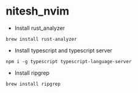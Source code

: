 # nitesh_nvim

- Install rust_analyzer
```
brew install rust-analyzer
```

- Install typescript and typescript server
```
npm i -g typescript typescript-language-server
```

- Install ripgrep
```
brew install ripgrep
```
